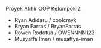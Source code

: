 Proyek Akhir OOP Kelompok 2

- Ryan Adidaru / coolcmyk
- Bryan Farras / BryanFarras
- Rowen Rodotua / OWENNNN123
- Musyaffa Iman / musaffya-iman
